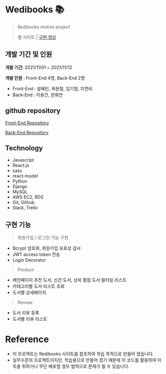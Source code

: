 # Wedibooks 📚
>Redibooks motive project
>
>웹 사이트 | [구현 영상](https://mybox.naver.com/#/video/viewer/3472460813477180968:1445772/%7B%22parentKey%22%3A%22c21pbGV5b25uaXwzNDcyMzU2NDAwNzYyNjg1NzAwfER8MA%22%7D)   

## 개발 기간 및 인원
**개발 기간**: 2021/11/01 ~ 2021/11/12

**개발 인원** : Front-End 4명, Back-End 2명
* Front-End : 설혜린, 옥원철, 임기범, 지연비
* Back-End : 이용건, 한화연

## github repository
[Front-End Repository](https://github.com/wecode-bootcamp-korea/26-1st-Wedibooks-frontend.git)

[Back-End Repository](https://github.com/wecode-bootcamp-korea/26-1st-Wedibooks-backend.git)

## Technology
- Javascript
- React.js
- sass
- react-model
- Python
- Django
- MySQL
- AWS EC2, RDS
- Git, Github
- Slack, Trello

## 구현 기능
> 회원가입 / 로그인 기능 구현
- Bcrypt 암호화, 회원가입 유효성 검사
- JWT access token 전송
- Login Decorator

> Product
- 메인페이지 추천 도서, 신간 도서, 상위 평점 도서 필터링 리스트
- 카테고리별 도서 리스트 조회
- 도서별 상세페이지

> Review
- 도서 리뷰 등록
- 도서별 리뷰 리스트 

# Reference
- 이 프로젝트는 Redibooks 사이트를 참조하여 학습 목적으로 만들어 졌습니다.
- 실무수준의 프로젝트이지만, 학습용으로 만들어 졌기 때문에 이 코드를 활용하여 이득을 취하거나 무단 배포할 경우 법적으로 문제가 될 수 있습니다.
